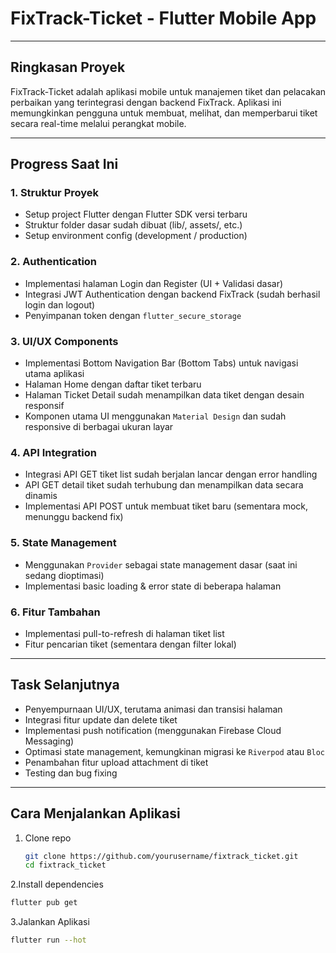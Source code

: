 # FixTrack-Ticket - Flutter Mobile App
---

## Ringkasan Proyek

FixTrack-Ticket adalah aplikasi mobile untuk manajemen tiket dan pelacakan perbaikan yang terintegrasi dengan backend FixTrack. Aplikasi ini memungkinkan pengguna untuk membuat, melihat, dan memperbarui tiket secara real-time melalui perangkat mobile.

---

## Progress Saat Ini

### 1. Struktur Proyek
- Setup project Flutter dengan Flutter SDK versi terbaru
- Struktur folder dasar sudah dibuat (lib/, assets/, etc.)
- Setup environment config (development / production)

### 2. Authentication
- Implementasi halaman Login dan Register (UI + Validasi dasar)
- Integrasi JWT Authentication dengan backend FixTrack (sudah berhasil login dan logout)
- Penyimpanan token dengan `flutter_secure_storage`

### 3. UI/UX Components
- Implementasi Bottom Navigation Bar (Bottom Tabs) untuk navigasi utama aplikasi
- Halaman Home dengan daftar tiket terbaru
- Halaman Ticket Detail sudah menampilkan data tiket dengan desain responsif
- Komponen utama UI menggunakan `Material Design` dan sudah responsive di berbagai ukuran layar

### 4. API Integration
- Integrasi API GET tiket list sudah berjalan lancar dengan error handling
- API GET detail tiket sudah terhubung dan menampilkan data secara dinamis
- Implementasi API POST untuk membuat tiket baru (sementara mock, menunggu backend fix)

### 5. State Management
- Menggunakan `Provider` sebagai state management dasar (saat ini sedang dioptimasi)
- Implementasi basic loading & error state di beberapa halaman

### 6. Fitur Tambahan
- Implementasi pull-to-refresh di halaman tiket list
- Fitur pencarian tiket (sementara dengan filter lokal)

---

## Task Selanjutnya

- Penyempurnaan UI/UX, terutama animasi dan transisi halaman
- Integrasi fitur update dan delete tiket
- Implementasi push notification (menggunakan Firebase Cloud Messaging)
- Optimasi state management, kemungkinan migrasi ke `Riverpod` atau `Bloc`
- Penambahan fitur upload attachment di tiket
- Testing dan bug fixing

---

## Cara Menjalankan Aplikasi

1. Clone repo  
   ```bash
   git clone https://github.com/yourusername/fixtrack_ticket.git
   cd fixtrack_ticket
   ```
2.Install dependencies
```bash
flutter pub get
```
3.Jalankan Aplikasi 
```bash
flutter run --hot
```
